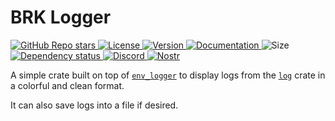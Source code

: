 # BRK Logger

<p align="left">
  <a href="https://github.com/bitcoinresearchkit/brk">
    <img alt="GitHub Repo stars" src="https://img.shields.io/github/stars/bitcoinresearchkit/brk?style=social">
  </a>
  <a href="https://github.com/bitcoinresearchkit/brk/blob/main/LICENSE.md">
    <img src="https://img.shields.io/crates/l/brk" alt="License" />
  </a>
  <a href="https://crates.io/crates/brk_logger">
    <img src="https://img.shields.io/crates/v/brk_logger" alt="Version" />
  </a>
  <a href="https://docs.rs/brk_logger">
    <img src="https://img.shields.io/docsrs/brk_logger" alt="Documentation" />
  </a>
  <img src="https://img.shields.io/crates/size/brk_logger" alt="Size" />
  <a href="https://deps.rs/crate/brk_logger">
    <img src="https://deps.rs/crate/brk_logger/latest/status.svg" alt="Dependency status">
  </a>
  <a href="https://discord.gg/HaR3wpH3nr">
    <img src="https://img.shields.io/discord/1350431684562124850?label=discord" alt="Discord" />
  </a>
  <a href="https://primal.net/p/nprofile1qqsfw5dacngjlahye34krvgz7u0yghhjgk7gxzl5ptm9v6n2y3sn03sqxu2e6">
    <img src="https://img.shields.io/badge/nostr-purple?link=https%3A%2F%2Fprimal.net%2Fp%2Fnprofile1qqsfw5dacngjlahye34krvgz7u0yghhjgk7gxzl5ptm9v6n2y3sn03sqxu2e6" alt="Nostr" />
  </a>
</p>

A simple crate built on top of [`env_logger`](https://crates.io/crates/env_logger) to display logs from the [`log`](https://crates.io/crates/log) crate in a colorful and clean format.

It can also save logs into a file if desired.
